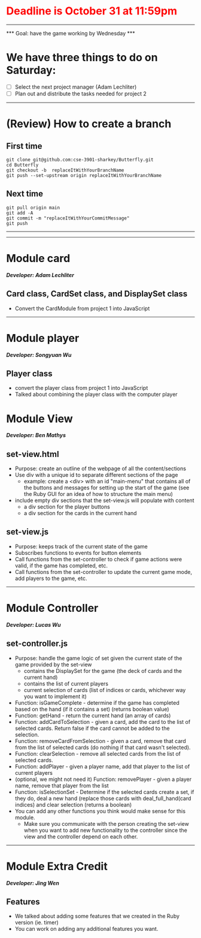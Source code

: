 # <font color=red>Deadline is October 31 at 11:59pm</font>
---

*** Goal: have the game working by Wednesday ***

# We have three things to do on Saturday:
+ [ ] Select the next project manager (Adam Lechliter)
+ [ ] Plan out and distribute the tasks needed for project 2
---
# (Review) How to create a branch
## First time
```
git clone git@github.com:cse-3901-sharkey/Butterfly.git
cd Butterfly
git checkout -b  replaceItWithYourBranchName
git push --set-upstream origin replaceItWithYourBranchName
```
## Next time
```
git pull origin main
git add -A
git commit -m "replaceItWithYourCommitMessage"
git push 
```
---
---
# Module card 

***Developer: Adam Lechliter***

## Card class, CardSet class, and DisplaySet class
+ Convert the CardModule from project 1 into JavaScript

---
# Module player 
***Developer: Songyuan Wu***

## Player class
+ convert the player class from project 1 into JavaScript
+ Talked about combining the player class with the computer player

# Module View
***Developer: Ben Mathys***

## set-view.html
+ Purpose: create an outline of the webpage of all the content/sections
+ Use div with a unique id to separate different sections of the page
  + example: create a \<div\> with an id "main-menu" that contains all of the buttons and messages for setting up the start of the game (see the Ruby GUI for an idea of how to structure the main menu)
+ include empty div sections that the set-view.js will populate with content
  + a div section for the player buttons
  + a div section for the cards in the current hand 

## set-view.js
+ Purpose: keeps track of the current state of the game
+ Subscribes functions to events for button elements
+ Call functions from the set-controller to check if game actions were valid, if the game has completed, etc.
+ Call functions from the set-controller to update the current game mode, add players to the game, etc.

---
# Module Controller
***Developer: Lucas Wu***

## set-controller.js
+ Purpose: handle the game logic of set given the current state of the game provided by the set-view
  + contains the DisplaySet for the game (the deck of cards and the current hand)
  + contains the list of current players
  + current selection of cards (list of indices or cards, whichever way you want to implement it)
+ Function: isGameComplete - determine if the game has completed based on the hand (if it contains a set) (returns boolean value)
+ Function: getHand - return the current hand (an array of cards)
+ Function: addCardToSelection - given a card, add the card to the list of selected cards. Return false if the card cannot be added to the selection.
+ Function: removeCardFromSelection - given a card, remove that card from the list of selected cards (do nothing if that card wasn't selected).
+ Function: clearSelection - remove all selected cards from the list of selected cards.
+ Function: addPlayer - given a player name, add that player to the list of current players
+ (optional, we might not need it) Function: removePlayer - given a player name, remove that player from the list
+ Function: isSelectionSet - Determine if the selected cards create a set, if they do, deal a new hand (replace those cards with deal_full_hand(card indices) and clear selection (returns a boolean)
+ You can add any other functions you think would make sense for this module.
  + Make sure you communicate with the person creating the set-view when you want to add new functionality to the controller since the view and the controller depend on each other.

---
# Module Extra Credit
***Developer: Jing Wen***

## Features
+ We talked about adding some features that we created in the Ruby version (ie. timer)
+ You can work on adding any additional features you want.


